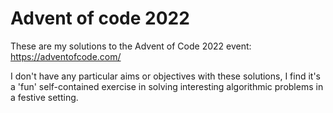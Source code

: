 # Advent of code 2022

These are my solutions to the Advent of Code 2022 event: https://adventofcode.com/

I don't have any particular aims or objectives with these solutions, I find it's a 'fun' self-contained exercise in solving interesting algorithmic problems in a festive setting.